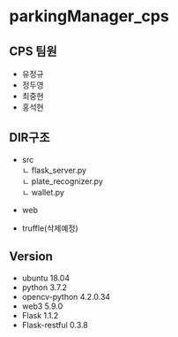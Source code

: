 # parkingManager_cps

## CPS 팀원

- 유정규
- 정두영
- 최중현
- 홍석현


## DIR구조
- src  
  ㄴ flask_server.py  
  ㄴ plate_recognizer.py  
  ㄴ wallet.py  

- web


- truffle(삭제예정)

## Version
- ubuntu 18.04
- python 3.7.2
- opencv-python 4.2.0.34
- web3 5.9.0
- Flask 1.1.2
- Flask-restful 0.3.8
